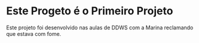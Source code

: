 # Este Progeto é o Primeiro Projeto

Este projeto foi desenvolvido nas aulas
de DDWS com a Marina reclamando que
estava com fome.